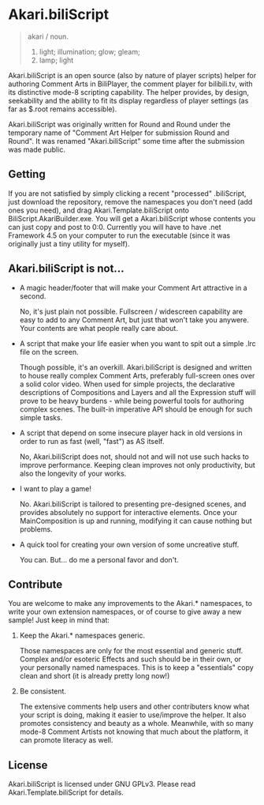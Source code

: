 Akari.biliScript
================

> akari / noun.
>
> 1. light; illumination; glow; gleam;
> 2. lamp; light

Akari.biliScript is an open source (also by nature of player scripts) helper for authoring Comment Arts in BiliPlayer, the comment player for bilibili.tv, with its distinctive mode-8 scripting capability. The helper provides, by design, seekability and the ability to fit its display regardless of player settings (as far as $.root remains accessible).

Akari.biliScript was originally written for Round and Round under the temporary name of "Comment Art Helper for submission Round and Round". It was renamed "Akari.biliScript" some time after the submission was made public.

Getting
-------

If you are not satisfied by simply clicking a recent "processed" .biliScript, just download the repository, remove the namespaces you don't need (add ones you need), and drag Akari.Template.biliScript onto BiliScript.AkariBuilder.exe. You will get a Akari.biliScript whose contents you can just copy and post to 0:0. Currently you will have to have .net Framework 4.5 on your computer to run the executable (since it was originally just a tiny utility for myself).

Akari.biliScript is not...
--------------------------

* A magic header/footer that will make your Comment Art attractive in a second.
  
  No, it's just plain not possible. Fullscreen / widescreen capability are easy to add to any Comment Art, but just that won't take you anywere. Your contents are what people really care about.

* A script that make your life easier when you want to spit out a simple .lrc file on the screen.

  Though possible, it's an overkill. Akari.biliScript is designed and written to house really complex Comment Arts, preferably full-screen ones over a solid color video. When used for simple projects, the declarative descriptions of Compositions and Layers and all the Expression stuff will prove to be heavy burdens - while being powerful tools for authoring complex scenes. The built-in imperative API should be enough for such simple tasks.

* A script that depend on some insecure player hack in old versions in order to run as fast (well, "fast") as AS itself.

  No, Akari.biliScript does not, should not and will not use such hacks to improve performance. Keeping clean improves not only productivity, but also the longevity of your works.

* I want to play a game!

  No. Akari.biliScript is tailored to presenting pre-designed scenes, and provides absolutely no support for interactive elements. Once your MainComposition is up and running, modifying it can cause nothing but problems.

* A quick tool for creating your own version of some uncreative stuff.

  You can. But... do me a personal favor and don't.

Contribute
----------

You are welcome to make any improvements to the Akari.* namespaces, to write your own extension namespaces, or of course to give away a new sample! Just keep in mind that:

1. Keep the Akari.* namespaces generic.

   Those namespaces are only for the most essential and generic stuff. Complex and/or esoteric Effects and such should be in their own, or your personally named namespaces. This is to keep a "essentials" copy clean and short (it is already pretty long now!)

2. Be consistent.

   The extensive comments help users and other contributers know what your script is doing, making it easier to use/improve the helper. It also promotes consistency and beauty as a whole. Meanwhile, with so many mode-8 Comment Artists not knowing that much about the platform, it can promote literacy as well.

License
-------

Akari.biliScript is licensed under GNU GPLv3. Please read Akari.Template.biliScript for details. 
